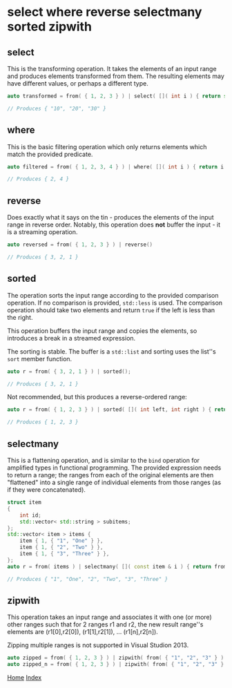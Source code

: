 # select where reverse selectmany sorted zipwith

## select

This is the transforming operation. It takes the elements of an input range and produces elements transformed from them. The resulting elements may have different values, or perhaps a different type. 

```c++
auto transformed = from( { 1, 2, 3 } ) | select( []( int i ) { return std::to_string( i * 10 ) } );

// Produces { "10", "20", "30" }
```

## where

This is the basic filtering operation which only returns elements which match the provided predicate.

```c++
auto filtered = from( { 1, 2, 3, 4 } ) | where( []( int i ) { return i % 2 == 0; } );

// Produces { 2, 4 }
```

## reverse

Does exactly what it says on the tin - produces the elements of the input range in reverse order. Notably, this operation does **not** buffer the input - it is a streaming operation.

```c++
auto reversed = from( { 1, 2, 3 } ) | reverse()

// Produces { 3, 2, 1 }
```

## sorted

The operation sorts the input range according to the provided comparison operation. If no comparison is provided, ```std::less``` is used. The comparison operation should take two elements and return ```true``` if the left is less than the right.

This operation buffers the input range and copies the elements, so introduces a break in a streamed expression. 

The sorting is stable. The buffer is a ```std::list``` and sorting uses the list''s ```sort``` member function.

```c++
auto r = from( { 3, 2, 1 } ) | sorted();

// Produces { 3, 2, 1 }
```

Not recommended, but this produces a reverse-ordered range:
```c++
auto r = from( { 1, 2, 3 } ) | sorted( []( int left, int right ) { return right < left; } );

// Produces { 1, 2, 3 }
```

## selectmany

This is a flattening operation, and is similar to the ```bind``` operation for amplified types in functional programming. The provided expression needs to return a range; the ranges from each of the original elements are then "flattened" into a single range of individual elements from those ranges (as if they were concatenated).

```c++
struct item
{
	int id;
	std::vector< std::string > subitems;
};
std::vector< item > items { 
	item { 1, { "1", "One" } },
	item { 1, { "2", "Two" } },
	item { 1, { "3", "Three" } },
};
auto r = from( items ) | selectmany( []( const item & i ) { return from( i.subitems ); } );

// Produces { "1", "One", "2", "Two", "3", "Three" }
```

## zipwith

This operation takes an input range and associates it with one (or more) other ranges such that for 2 ranges r1 and r2, 
the new result range''s elements are (r1[0],r2[0]), (r1[1],r2[1]), ... (r1[n],r2[n]).

Zipping multiple ranges is not supported in Visual Studion 2013.

```c++
auto zipped = from( { 1, 2, 3 } ) | zipwith( from( { "1", "2", "3" } ) );
auto zipped_n = from( { 1, 2, 3 } ) | zipwith( from( { "1", "2", "3" } ), from( { "One", "Two", "Three" } ) );

```

[Home](../README.md)
[Index](../README.md#Usage)
